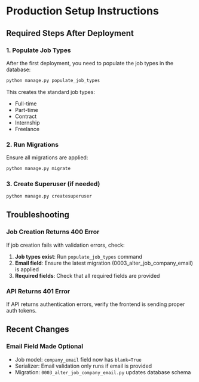 # Production Setup Instructions

## Required Steps After Deployment

### 1. Populate Job Types
After the first deployment, you need to populate the job types in the database:

```bash
python manage.py populate_job_types
```

This creates the standard job types:
- Full-time
- Part-time
- Contract
- Internship
- Freelance

### 2. Run Migrations
Ensure all migrations are applied:

```bash
python manage.py migrate
```

### 3. Create Superuser (if needed)
```bash
python manage.py createsuperuser
```

## Troubleshooting

### Job Creation Returns 400 Error
If job creation fails with validation errors, check:

1. **Job types exist**: Run `populate_job_types` command
2. **Email field**: Ensure the latest migration (0003_alter_job_company_email) is applied
3. **Required fields**: Check that all required fields are provided

### API Returns 401 Error
If API returns authentication errors, verify the frontend is sending proper auth tokens.

## Recent Changes

### Email Field Made Optional
- Job model: `company_email` field now has `blank=True`
- Serializer: Email validation only runs if email is provided
- Migration: `0003_alter_job_company_email.py` updates database schema
